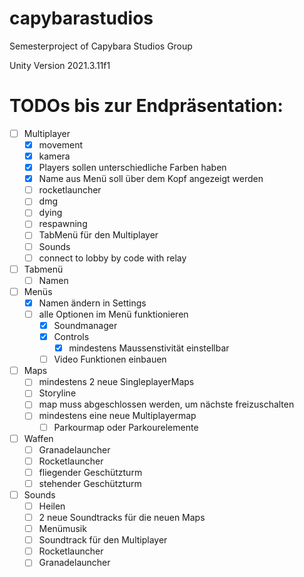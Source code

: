 # capybarastudios
Semesterproject of Capybara Studios Group

Unity Version
2021.3.11f1

# TODOs bis zur Endpräsentation:
- [ ] Multiplayer
  - [x] movement
  - [x] kamera
  - [x] Players sollen unterschiedliche Farben haben
  - [x] Name aus Menü soll über dem Kopf angezeigt werden
  - [ ] rocketlauncher
  - [ ] dmg
  - [ ] dying
  - [ ] respawning
  - [ ] TabMenü für den Multiplayer
  - [ ] Sounds
  - [ ] connect to lobby by code with relay

- [ ] Tabmenü
   - [ ] Namen

- [ ] Menüs
  - [x] Namen ändern in Settings
  - [ ] alle Optionen im Menü funktionieren
    - [x] Soundmanager
    - [x] Controls 
      - [x] mindestens Maussenstivität einstellbar
    - [ ] Video Funktionen einbauen

- [ ] Maps
  - [ ] mindestens 2 neue SingleplayerMaps
  - [ ] Storyline
  - [ ] map muss abgeschlossen werden, um nächste freizuschalten
  - [ ] mindestens eine neue Multiplayermap
    - [ ] Parkourmap oder Parkourelemente

- [ ] Waffen
  - [ ] Granadelauncher
  - [ ] Rocketlauncher
  - [ ] fliegender Geschützturm
  - [ ] stehender Geschützturm

- [ ] Sounds
  - [ ] Heilen
  - [ ] 2 neue Soundtracks für die neuen Maps
  - [ ] Menümusik
  - [ ] Soundtrack für den Multiplayer
  - [ ] Rocketlauncher
  - [ ] Granadelauncher
